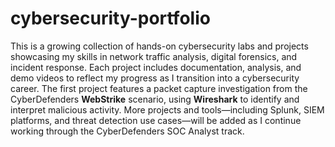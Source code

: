 # cybersecurity-portfolio

This is a growing collection of hands-on cybersecurity labs and projects showcasing my skills in network traffic analysis, digital forensics, and incident response. Each project includes documentation, analysis, and demo videos to reflect my progress as I transition into a cybersecurity career. The first project features a packet capture investigation from the CyberDefenders **WebStrike** scenario, using **Wireshark** to identify and interpret malicious activity. More projects and tools—including Splunk, SIEM platforms, and threat detection use cases—will be added as I continue working through the CyberDefenders SOC Analyst track.
